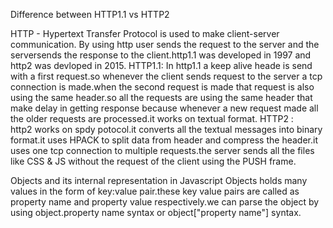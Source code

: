 Difference between HTTP1.1 vs HTTP2

HTTP - Hypertext Transfer Protocol is used to make client-server communication. By using http user sends the request to the server and the serversends the response to the client.http1.1 was developed in 1997 and http2 was devloped in 2015.
HTTP1.1:
         In http1.1 a keep alive heade is send with a first request.so whenever the client sends request to the server a tcp connection is made.when the second request is made that request is also using the same header.so all the requests are using the same header that make delay in getting response because whenever a new request made all the older requests are processed.it works on textual format.
HTTP2 :      
       http2 works on spdy potocol.it converts all the textual messages into binary format.it uses HPACK to split data from header and compress the header.it uses one tcp connection to multiple requests.the server sends all the files like CSS & JS without the request of the client using the PUSH frame.
       
       
Objects and its internal representation in Javascript
                                                      Objects holds many values in the form of key:value pair.these key value pairs are called as property name and property value respectively.we can parse the object by using object.property name syntax or object["property name"] syntax.
